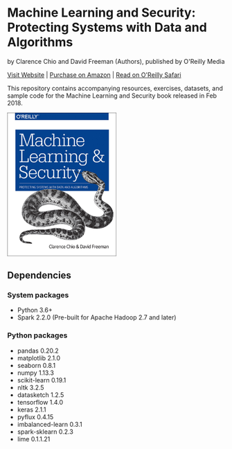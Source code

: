 # Machine Learning and Security: Protecting Systems with Data and Algorithms
by Clarence Chio and‎ David Freeman (Authors), published by O'Reilly Media

[Visit Website](https://mlsec.net/) | [Purchase on Amazon](https://amzn.to/2FmVDYQ) | [Read on O'Reilly Safari](http://shop.oreilly.com/product/0636920065555.do)

This repository contains accompanying resources, exercises, datasets, and sample code for the Machine Learning and Security book released in Feb 2018.

<img src="mlsec-cover-oreilly.jpg" width="50%" height="50%">

## Dependencies

### System packages
* Python 3.6+
* Spark 2.2.0 (Pre-built for Apache Hadoop 2.7 and later)

### Python packages
* pandas 0.20.2
* matplotlib 2.1.0
* seaborn 0.8.1
* numpy 1.13.3
* scikit-learn 0.19.1
* nltk 3.2.5
* datasketch 1.2.5
* tensorflow 1.4.0
* keras 2.1.1
* pyflux 0.4.15
* imbalanced-learn 0.3.1
* spark-sklearn 0.2.3
* lime 0.1.1.21
